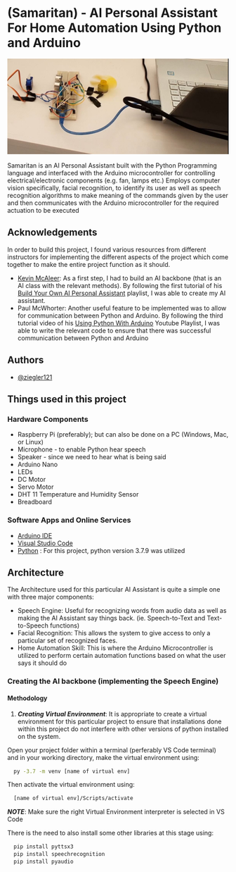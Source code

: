 # (Samaritan) - AI Personal Assistant For Home Automation Using Python and Arduino
![AI Assistant Arduino HOOKUP](images/AI_Assistant_ArduinoHookup.JPG)

Samaritan is an AI Personal Assistant built with the Python Programming language and interfaced with the Arduino microcontroller for controlling electrical/electronic components (e.g. fan, lamps etc.) 
Employs computer vision specifically, facial recognition, to identify its user as well as speech recognition algorithms to make meaning of the commands given by the user and then communicates with the Arduino microcontroller for the required actuation to be executed

## Acknowledgements
In order to build this project, I found various resources from different instructors for implementing the different aspects of the project which come together to make the entire project function as it should.
 - [Kevin McAleer](https://github.com/kevinmcaleer): As a first step, I had to build an AI backbone (that is an AI class with the relevant methods). By following the first tutorial of his [Build Your Own AI Personal Assistant](https://www.youtube.com/playlist?list=PLU9tksFlQRirGvp7qOGrrU1PwcjgV8TG1) playlist, I was able to create my AI assistant.
 - Paul McWhorter: Another useful feature to be implemented was to allow for communication between Python and Arduino. By following the third tutorial video of his [Using Python With Arduino](https://www.youtube.com/playlist?list=PLGs0VKk2DiYzWURfJCbCGPa8HI0APjBfo) Youtube Playlist, I was able to write the relevant code to ensure that there was successful communication between Python and Arduino

## Authors

- [@ziegler121](https://www.github.com/ziegler121)

## Things used in this project
### Hardware Components
- Raspberry Pi (preferably); but can also be done on a PC (Windows, Mac, or Linux)
- Microphone - to enable Python hear speech
- Speaker - since we need to hear what is being said
- Arduino Nano
- LEDs
- DC Motor
- Servo Motor
- DHT 11 Temperature and Humidity Sensor
- Breadboard

### Software Apps and Online Services
- [Arduino IDE](https://www.arduino.cc/en/software)
- [Visual Studio Code](https://code.visualstudio.com/download)
- [Python](https://www.python.org/downloads/) : For this project, python version 3.7.9 was utilized

## Architecture
The Architecture used for this particular AI Assistant is quite a simple one with three major components:
- Speech Engine: Useful for recognizing words from audio data as well as making the AI Assistant say things back. (ie. Speech-to-Text and Text-to-Speech functions)
- Facial Recognition: This allows the system to give access to only a particular set of recognized faces.
- Home Automation Skill: This is where the Arduino Microcontroller is utilized to perform certain automation functions based on what the user says it should do

### Creating the AI backbone (implementing the Speech Engine)
#### Methodology
1. ***Creating Virtual Environment***: It is appropriate to create a virtual environment for this particular project to ensure that installations done within this project do not interfere with other versions of python installed on the system.

Open your project folder within a terminal (perferably VS Code terminal) and in your working directory, make the virtual environment using:
```bash
  py -3.7 -m venv [name of virtual env]
```
Then activate the virtual environment using:
```bash
  [name of virtual env]/Scripts/activate
```
***NOTE***: Make sure the right Virtual Environment interpreter is selected in VS Code

There is the need to also install some other libraries at this stage using:
```bash
  pip install pyttsx3
  pip install speechrecognition
  pip install pyaudio
```
